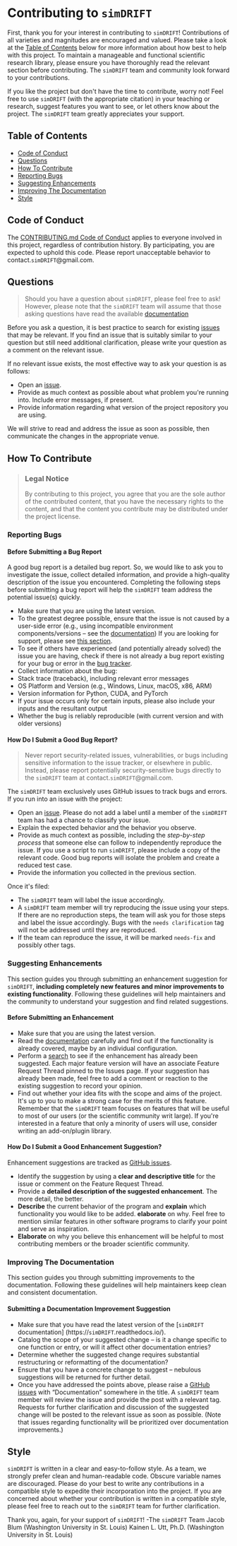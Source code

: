 # Contributing to ``simDRIFT``

First, thank you for your interest in contributing to ``simDRIFT``! Contributions of all varieties and magnitudes are encouraged and valued. Please take a look at the [Table of Contents](#table-of-contents) below for more information about how best to help with this project. To maintain a manageable and functional scientific research library, please ensure you have thoroughly read the relevant section before contributing. The ``simDRIFT`` team and community look forward to your contributions. 

If you like the project but don't have the time to contribute, worry not! Feel free to use ``simDRIFT`` (with the appropriate citation) in your teaching or research, suggest features you want to see, or let others know about the project. The ``simDRIFT`` team greatly appreciates your support.

## Table of Contents

- [Code of Conduct](#code-of-conduct)
- [Questions](#questions)
- [How To Contribute](#how-to-contribute)
- [Reporting Bugs](#reporting-bugs)
- [Suggesting Enhancements](#suggesting-enhancements)
- [Improving The Documentation](#improving-the-documentation)
- [Style](#style)


## Code of Conduct

The [CONTRIBUTING.md Code of Conduct](``simDRIFT``/main/CODE_OF_CONDUCT.md) applies to everyone involved in this project, regardless of contribution history. By participating, you are expected to uphold this code. Please report unacceptable behavior to contact.``simDRIFT``@gmail.com.

## Questions

> Should you have a question about ``simDRIFT``, please feel free to ask! However, please note that the ``simDRIFT`` team will assume that those asking questions have read the available [documentation]( https://``simDRIFT``.readthedocs.io/)

Before you ask a question, it is best practice to search for existing [issues](/issues) that may be relevant. If you find an issue that is suitably similar to your question but still need additional clarification, please write your question as a comment on the relevant issue.

If no relevant issue exists, the most effective way to ask your question is as follows:

- Open an [issue](/issues/new).
- Provide as much context as possible about what problem you're running into. Include error messages, if present.
- Provide information regarding what version of the project repository you are using.

We will strive to read and address the issue as soon as possible, then communicate the changes in the appropriate venue. 

## How To Contribute

> ### Legal Notice 
> By contributing to this project, you agree that you are the sole author of the contributed content, that you have the necessary rights to the content, and that the content you contribute may be distributed under the project license.


### Reporting Bugs


#### Before Submitting a Bug Report

A good bug report is a detailed bug report. So, we would like to ask you to investigate the issue, collect detailed information, and provide a high-quality description of the issue you encountered. Completing the following steps before submitting a bug report will help the ``simDRIFT`` team address the potential issue(s) quickly.

- Make sure that you are using the latest version.
- To the greatest degree possible, ensure that the issue is not caused by a user-side error (e.g., using incompatible environment components/versions – see the [documentation](https://``simDRIFT``.readthedocs.io/)) If you are looking for support, please see [this section](#questions).
- To see if others have experienced (and potentially already solved) the issue you are having, check if there is not already a bug report existing for your bug or error in the [bug tracker](issues?q=label%3bug).
- Collect information about the bug:
- Stack trace (traceback), including relevant error messages
- OS Platform and Version (e.g., Windows, Linux, macOS, x86, ARM)
- Version information for Python, CUDA, and PyTorch
- If your issue occurs only for certain inputs, please also include your inputs and the resultant output
- Whether the bug is reliably reproducible (with current version and with older versions)


#### How Do I Submit a Good Bug Report?

> Never report security-related issues, vulnerabilities, or bugs including sensitive information to the issue tracker, or elsewhere in public. Instead, please report potentially security-sensitive bugs directly to the ``simDRIFT`` team at contact.``simDRIFT``@gmail.com.


The ``simDRIFT`` team exclusively uses GitHub issues to track bugs and errors. If you run into an issue with the project:

- Open an [issue](/issues/new). Please do not add a label until a member of the ``simDRIFT`` team has had a chance to classify your issue.
- Explain the expected behavior and the behavior you observe.
- Provide as much context as possible, including the *step-by-step process* that someone else can follow to independently reproduce the issue. If you use a script to run ``simDRIFT``, please include a copy of the relevant code. Good bug reports will isolate the problem and create a reduced test case.
- Provide the information you collected in the previous section.

Once it's filed:

- The ``simDRIFT`` team will label the issue accordingly.
- A ``simDRIFT`` team member will try reproducing the issue using your steps. If there are no reproduction steps, the team will ask you for those steps and label the issue accordingly. Bugs with the `needs clarification` tag will not be addressed until they are reproduced.
- If the team can reproduce the issue, it will be marked `needs-fix` and possibly other tags.


### Suggesting Enhancements

This section guides you through submitting an enhancement suggestion for ``simDRIFT``, **including completely new features and minor improvements to existing functionality**. Following these guidelines will help maintainers and the community to understand your suggestion and find related suggestions.


#### Before Submitting an Enhancement

- Make sure that you are using the latest version.
- Read the [documentation](https://``simDRIFT``.readthedocs.io/) carefully and find out if the functionality is already covered, maybe by an individual configuration.
- Perform a [search](/issues) to see if the enhancement has already been suggested. Each major feature version will have an associate Feature Request Thread pinned to the Issues page. If your suggestion has already been made, feel free to add a comment or reaction to the existing suggestion to record your opinion.
- Find out whether your idea fits with the scope and aims of the project. It's up to you to make a strong case for the merits of this feature. Remember that the ``simDRIFT`` team focuses on features that will be useful to most of our users (or the scientific community writ large). If you're interested in a feature that only a minority of users will use, consider writing an add-on/plugin library.


#### How Do I Submit a Good Enhancement Suggestion?

Enhancement suggestions are tracked as [GitHub issues](/issues).

- Identify the suggestion by using a **clear and descriptive title** for the issue or comment on the Feature Request Thread.
- Provide a **detailed description of the suggested enhancement**. The more detail, the better.
- **Describe** the current behavior of the program and **explain** which functionality you would like to be added. **elaborate** on why. Feel free to mention similar features in other software programs to clarify your point and serve as inspiration.
- **Elaborate** on why you believe this enhancement will be helpful to most contributing members or the broader scientific community.



### Improving The Documentation

This section guides you through submitting improvements to the documentation. Following these guidelines will help maintainers keep clean and consistent documentation.

#### Submitting a Documentation Improvement Suggestion

- Make sure that you have read the latest version of the [``simDRIFT`` documentation] (https://``simDRIFT``.readthedocs.io/).
- Catalog the scope of your suggested change – is it a change specific to one function or entry, or will it affect other documentation entries?
- Determine whether the suggested change requires substantial restructuring or reformatting of the documentation?
- Ensure that you have a concrete change to suggest – nebulous suggestions will be returned for further detail.
- Once you have addressed the points above, please raise a [GitHub issues](/issues) with “Documentation” somewhere in the title. A ``simDRIFT`` team member will review the issue and provide the post with a relevant tag. Requests for further clarification and discussion of the suggested change will be posted to the relevant issue as soon as possible. (Note that issues regarding functionality will be prioritized over documentation improvements.)


## Style

``simDRIFT`` is written in a clear and easy-to-follow style. As a team, we strongly prefer clean and human-readable code. Obscure variable names are discouraged. Please do your best to write any contributions in a compatible style to expedite their incorporation into the project. If you are concerned about whether your contribution is written in a compatible style, please feel free to reach out to the ``simDRIFT`` team for further clarification.

Thank you, again, for your support of ``simDRIFT``!
-The ``simDRIFT`` Team
     Jacob Blum (Washington University in St. Louis)
     Kainen L. Utt, Ph.D. (Washington University in St. Louis)

